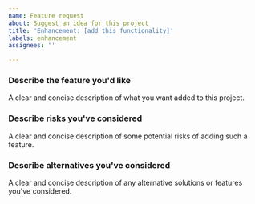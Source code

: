 ```yaml
---
name: Feature request
about: Suggest an idea for this project
title: 'Enhancement: [add this functionality]'
labels: enhancement
assignees: ''

---
```


### Describe the feature you'd like
A clear and concise description of what you want added to this project.

### Describe risks you've considered
A clear and concise description of some potential risks of adding such a feature.

### Describe alternatives you've considered
A clear and concise description of any alternative solutions or features you've considered.
